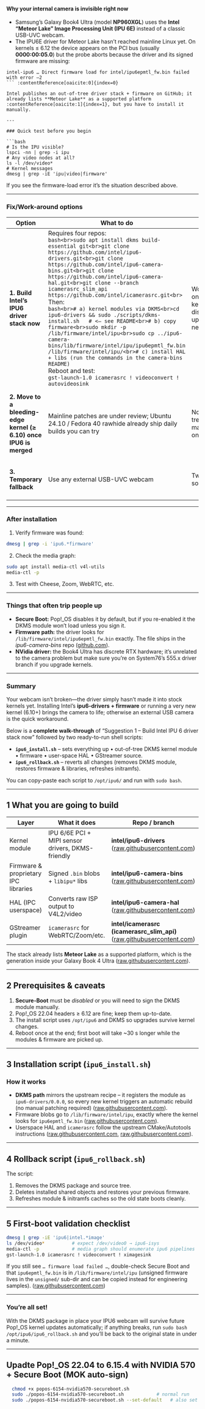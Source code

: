 #### Why your internal camera is invisible right now

* Samsung’s Galaxy Book4 Ultra (model **NP960XGL**) uses the **Intel “Meteor Lake” Image Processing Unit (IPU 6E)** instead of a classic USB-UVC webcam.
* The IPU6E driver for Meteor Lake hasn’t reached mainline Linux yet. On kernels ≤ 6.12 the device appears on the PCI bus (usually **0000:00:05.0**) but the probe aborts because the driver and its signed firmware are missing:

````
intel-ipu6 … Direct firmware load for intel/ipu6epmtl_fw.bin failed with error –2
``` :contentReference[oaicite:0]{index=0}  

Intel publishes an out-of-tree driver stack + firmware on GitHub; it already lists **Meteor Lake** as a supported platform :contentReference[oaicite:1]{index=1}, but you have to install it manually.

---

### Quick test before you begin

```bash
# Is the IPU visible?
lspci -nn | grep -i ipu
# Any video nodes at all?
ls -l /dev/video*
# Kernel messages
dmesg | grep -iE 'ipu|video|firmware'
````

If you see the firmware-load error it’s the situation described above.

---

### Fix/Work-around options

| Option                                                             | What to do                                                                                                                                                                                                                                                                                                                                                                                                                                                                                                                                                                                                                                                                                                                                                                                       | Pros                                                      | Cons                                                                                                                                                    |
| ------------------------------------------------------------------ | ------------------------------------------------------------------------------------------------------------------------------------------------------------------------------------------------------------------------------------------------------------------------------------------------------------------------------------------------------------------------------------------------------------------------------------------------------------------------------------------------------------------------------------------------------------------------------------------------------------------------------------------------------------------------------------------------------------------------------------------------------------------------------------------------ | --------------------------------------------------------- | ------------------------------------------------------------------------------------------------------------------------------------------------------- |
| **1. Build Intel’s IPU6 driver stack now**                         | Requires four repos:<br>`bash<br>sudo apt install dkms build-essential git<br>git clone https://github.com/intel/ipu6-drivers.git<br>git clone https://github.com/intel/ipu6-camera-bins.git<br>git clone https://github.com/intel/ipu6-camera-hal.git<br>git clone --branch icamerasrc_slim_api https://github.com/intel/icamerasrc.git<br>`<br>Then:<br>`bash<br># a) kernel modules via DKMS<br>cd ipu6-drivers && sudo ./scripts/dkms-install.sh   # <– see README<br># b) copy firmware<br>sudo mkdir -p /lib/firmware/intel/ipu<br>sudo cp ../ipu6-camera-bins/lib/firmware/intel/ipu/ipu6epmtl_fw.bin /lib/firmware/intel/ipu/<br># c) install HAL + libs (run the commands in the camera-bins README)`<br>Reboot and test:<br>`gst-launch-1.0 icamerasrc ! videoconvert ! autovideosink` | Works today on 6.8-6.12 kernels; no distro upgrade needed | Needs compiler tool-chain; Secure-Boot must be off (or you must sign the DKMS module); stack can break when the kernel updates – repeat the DKMS build. |
| **2. Move to a bleeding-edge kernel (≥ 6.10) once IPU6 is merged** | Mainline patches are under review; Ubuntu 24.10 / Fedora 40 rawhide already ship daily builds you can try                                                                                                                                                                                                                                                                                                                                                                                                                                                                                                                                                                                                                                                                                        | No out-of-tree maintenance once it lands                  | You have to run a pre-release kernel now, or wait a few months.                                                                                         |
| **3. Temporary fallback**                                          | Use any external USB-UVC webcam                                                                                                                                                                                                                                                                                                                                                                                                                                                                                                                                                                                                                                                                                                                                                                  | Two-minute solution                                       | Extra hardware, no face-unlock, etc.                                                                                                                    |

---

### After installation

1. Verify firmware was found:

```bash
dmesg | grep -i 'ipu6.*firmware'
```

2. Check the media graph:

```bash
sudo apt install media-ctl v4l-utils
media-ctl -p
```

3. Test with Cheese, Zoom, WebRTC, etc.

---

### Things that often trip people up

* **Secure Boot:** Pop!\_OS disables it by default, but if you re-enabled it the DKMS module won’t load unless you sign it.
* **Firmware path:** the driver looks for `/lib/firmware/intel/ipu6epmtl_fw.bin` exactly. The file ships in the *ipu6-camera-bins* repo ([github.com][1]).
* **NVidia driver:** the Book4 Ultra has discrete RTX hardware; it’s unrelated to the camera problem but make sure you’re on System76’s 555.x driver branch if you upgrade kernels.

---

### Summary

Your webcam isn’t broken—the driver simply hasn’t made it into stock kernels yet. Installing Intel’s **ipu6-drivers + firmware** or running a very new kernel (6.10+) brings the camera to life; otherwise an external USB camera is the quick workaround.

[1]: https://github.com/intel/ipu6-camera-bins "GitHub - intel/ipu6-camera-bins"

Below is a **complete walk-through** of “Suggestion 1 – Build Intel IPU 6 driver stack now” followed by two ready-to-run shell scripts:

* **`ipu6_install.sh`** – sets everything up • out-of-tree DKMS kernel module • firmware • user-space HAL • GStreamer source.
* **`ipu6_rollback.sh`** – reverts all changes (removes DKMS module, restores firmware & libraries, refreshes initramfs).

You can copy-paste each script to `/opt/ipu6/` and run with `sudo bash`.

---

## 1  What you are going to build

| Layer                                | What it does                                      | Repo / branch                                                                 |
| ------------------------------------ | ------------------------------------------------- | ----------------------------------------------------------------------------- |
| Kernel module                        | IPU 6/6E PCI + MIPI sensor drivers, DKMS-friendly | **intel/ipu6-drivers** ([raw.githubusercontent.com][1])                       |
| Firmware & proprietary IPC libraries | Signed `.bin` blobs + `libipu*` libs              | **intel/ipu6-camera-bins** ([raw.githubusercontent.com][2])                   |
| HAL (IPC userspace)                  | Converts raw ISP output to V4L2/video             | **intel/ipu6-camera-hal** ([raw.githubusercontent.com][3])                    |
| GStreamer plugin                     | `icamerasrc` for WebRTC/Zoom/etc.                 | **intel/icamerasrc (icamerasrc\_slim\_api)** ([raw.githubusercontent.com][4]) |

The stack already lists **Meteor Lake** as a supported platform, which is the generation inside your Galaxy Book 4 Ultra ([raw.githubusercontent.com][1]).

---

## 2  Prerequisites & caveats

1. **Secure-Boot** must be *disabled* or you will need to sign the DKMS module manually.
2. Pop!\_OS 22.04 headers ≥ 6.12 are fine; keep them up-to-date.
3. The install script uses `/opt/ipu6` and DKMS so upgrades survive kernel changes.
4. Reboot once at the end; first boot will take \~30 s longer while the modules & firmware are picked up.

---

## 3  Installation script (`ipu6_install.sh`)

### How it works

* **DKMS path** mirrors the upstream recipe – it registers the module as
  `ipu6-drivers/0.0.0`, so every new kernel triggers an automatic rebuild
  (no manual patching required) ([raw.githubusercontent.com][1]).
* Firmware blobs go to `/lib/firmware/intel/ipu`, exactly where the kernel
  looks for `ipu6epmtl_fw.bin` ([raw.githubusercontent.com][2]).
* Userspace HAL and `icamerasrc` follow the upstream CMake/Autotools
  instructions ([raw.githubusercontent.com][3], [raw.githubusercontent.com][4]).

---

## 4  Rollback script (`ipu6_rollback.sh`)

The script:

1. Removes the DKMS package and source tree.
2. Deletes installed shared objects and restores your previous firmware.
3. Refreshes module & initramfs caches so the old state boots cleanly.

---

## 5  First-boot validation checklist

```bash
dmesg | grep -iE 'ipu6|intel.*image'
ls /dev/video*          # expect /dev/video0 → ipu6-isys
media-ctl -p            # media graph should enumerate ipu6 pipelines
gst-launch-1.0 icamerasrc ! videoconvert ! ximagesink
```

If you still see `… firmware load failed …`, double-check Secure Boot and that
`ipu6epmtl_fw.bin` is in `/lib/firmware/intel/ipu` (unsigned firmware lives in
the `unsigned/` sub-dir and can be copied instead for engineering samples). ([raw.githubusercontent.com][2])

---

### You’re all set!

With the DKMS package in place your IPU6 webcam will survive future Pop!\_OS
kernel updates automatically; if anything breaks, run
`sudo bash /opt/ipu6/ipu6_rollback.sh` and you’ll be back to the original state
in under a minute.

[1]: https://raw.githubusercontent.com/intel/ipu6-drivers/master/README.md "raw.githubusercontent.com"
[2]: https://raw.githubusercontent.com/intel/ipu6-camera-bins/main/README.md "raw.githubusercontent.com"
[3]: https://raw.githubusercontent.com/intel/ipu6-camera-hal/main/README.md "raw.githubusercontent.com"
[4]: https://raw.githubusercontent.com/intel/icamerasrc/icamerasrc_slim_api/README.md "raw.githubusercontent.com"

---

## Upadte Pop!_OS 22.04 to 6.15.4 with NVIDIA 570 + Secure Boot (MOK auto-sign)

```bash
  chmod +x popos-6154-nvidia570-secureboot.sh
  sudo ./popos-6154-nvidia570-secureboot.sh            # normal run
  sudo ./popos-6154-nvidia570-secureboot.sh --set-default   # also set 6.15.4 as default
        
```
